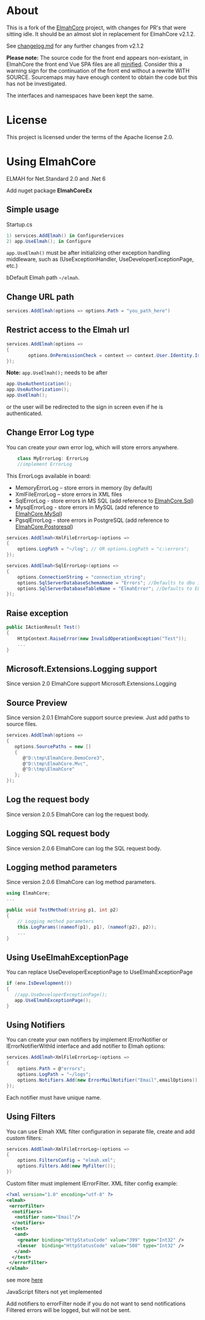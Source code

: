 # About

This is a fork of the [ElmahCore](https://github.com/ElmahCoreEx/ElmahCoreEx) project, with changes for PR's that were sitting idle.
It should be an almost slot in replacement for ElmahCore v2.1.2.

See [changelog.md](changelog.md) for any further changes from v2.1.2

**Please note:** The source code for the front end appears non-existant, in ElmahCore the front end Vue SPA files are all [minified](https://github.com/ElmahCoreEx/ElmahCoreEx/issues/77). Consider this a warning sign for the continuation of the front end without a rewrite WITH SOURCE.  Sourcemaps may have enough content to obtain the code but this has not be investigated.

The interfaces and namespaces have been kept the same.

# License

This project is licensed under the terms of the Apache license 2.0.

# Using ElmahCore

ELMAH for Net.Standard 2.0 and .Net 6

Add nuget package **ElmahCoreEx**

## Simple usage

Startup.cs

```csharp
1) services.AddElmah() in ConfigureServices
2) app.UseElmah(); in Configure
```

`app.UseElmah()` must be after initializing other exception handling middleware, such as (UseExceptionHandler, UseDeveloperExceptionPage, etc.)

bDefault Elmah path `~/elmah`.

## Change URL path

```csharp
services.AddElmah(options => options.Path = "you_path_here")
```

## Restrict access to the Elmah url

```csharp
services.AddElmah(options =>
{
        options.OnPermissionCheck = context => context.User.Identity.IsAuthenticated;
});
```

**Note:** `app.UseElmah();` needs to be after

```csharp
app.UseAuthentication();
app.UseAuthorization();
app.UseElmah();
```

or the user will be redirected to the sign in screen even if he is authenticated.

## Change Error Log type

You can create your own error log, which will store errors anywhere.

```csharp
    class MyErrorLog: ErrorLog
    //implement ErrorLog
```

This ErrorLogs available in board:

- MemoryErrorLog – store errors in memory (by default)
- XmlFileErrorLog – store errors in XML files
- SqlErrorLog - store errors in MS SQL (add reference to [ElmahCore.Sql](https://www.nuget.org/packages/ElmahCoreEx.Sql))
- MysqlErrorLog - store errors in MySQL (add reference to [ElmahCore.MySql](https://www.nuget.org/packages/ElmahCoreEx.MySql))
- PgsqlErrorLog - store errors in PostgreSQL (add reference to [ElmahCore.Postgresql](https://www.nuget.org/packages/ElmahCoreEx.Postgresql))

```csharp
services.AddElmah<XmlFileErrorLog>(options =>
{
    options.LogPath = "~/log"; // OR options.LogPath = "с:\errors";
});
```

```csharp
services.AddElmah<SqlErrorLog>(options =>
{
    options.ConnectionString = "connection_string";
    options.SqlServerDatabaseSchemaName = "Errors"; //Defaults to dbo if not set
    options.SqlServerDatabaseTableName = "ElmahError"; //Defaults to ELMAH_Error if not set
});
```

## Raise exception

```csharp
public IActionResult Test()
{
    HttpContext.RaiseError(new InvalidOperationException("Test"));
    ...
}
```

## Microsoft.Extensions.Logging support

Since version 2.0 ElmahCore support Microsoft.Extensions.Logging

## Source Preview

Since version 2.0.1 ElmahCore support source preview.
Just add paths to source files.

```csharp
services.AddElmah(options =>
{
   options.SourcePaths = new []
   {
      @"D:\tmp\ElmahCore.DemoCore3",
      @"D:\tmp\ElmahCore.Mvc",
      @"D:\tmp\ElmahCore"
   };
});
```

## Log the request body

Since version 2.0.5 ElmahCore can log the request body.

## Logging SQL request body

Since version 2.0.6 ElmahCore can log the SQL request body.

## Logging method parameters

Since version 2.0.6 ElmahCore can log method parameters.

```csharp
using ElmahCore;
...

public void TestMethod(string p1, int p2)
{
    // Logging method parameters
    this.LogParams((nameof(p1), p1), (nameof(p2), p2));
    ...
}

```

## Using UseElmahExceptionPage

You can replace UseDeveloperExceptionPage to UseElmahExceptionPage

```csharp
if (env.IsDevelopment())
{
   //app.UseDeveloperExceptionPage();
   app.UseElmahExceptionPage();
}
```

## Using Notifiers

You can create your own notifiers by implement IErrorNotifier or IErrorNotifierWithId interface and add notifier to Elmah options:

```csharp
services.AddElmah<XmlFileErrorLog>(options =>
{
    options.Path = @"errors";
    options.LogPath = "~/logs";
    options.Notifiers.Add(new ErrorMailNotifier("Email",emailOptions));
});
```

Each notifier must have unique name.

## Using Filters

You can use Elmah XML filter configuration in separate file, create and add custom filters:

```csharp
services.AddElmah<XmlFileErrorLog>(options =>
{
    options.FiltersConfig = "elmah.xml";
    options.Filters.Add(new MyFilter());
})
```

Custom filter must implement IErrorFilter.
XML filter config example:

```xml
<?xml version="1.0" encoding="utf-8" ?>
<elmah>
 <errorFilter>
  <notifiers>
   <notifier name="Email"/>
  </notifiers>
  <test>
   <and>
    <greater binding="HttpStatusCode" value="399" type="Int32" />
    <lesser  binding="HttpStatusCode" value="500" type="Int32" />
   </and>
  </test>
 </errorFilter>
</elmah>
```

see more [here](https://elmah.github.io/a/error-filtering/examples/)

JavaScript filters not yet implemented

Add notifiers to errorFilter node if you do not want to send notifications
Filtered errors will be logged, but will not be sent.

